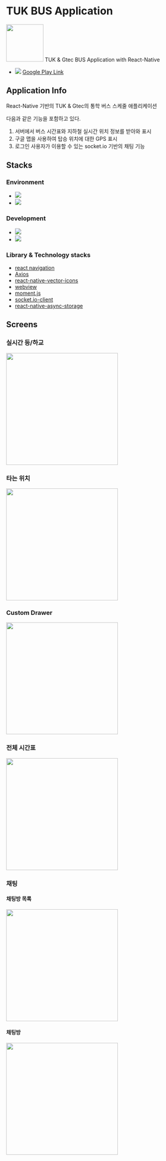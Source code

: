 # TUK BUS Application
<img src="./images/AppIcon.png" width=100>
TUK & Gtec BUS Application with React-Native

- <img src="https://img.shields.io/badge/googlepay-4285F4?style=flat-square&logo=googlepay&logoColor=black"/> [Google Play Link](https://play.google.com/store/apps/details?id=com.tuk_bus&hl=en-KR)

## Application Info
React-Native 기반의 TUK & Gtec의 통학 버스 스케줄 애플리케이션

다음과 같은 기능을 포함하고 있다.
1. 서버에서 버스 시간표와 지하철 실시간 위치 정보를 받아와 표시
2. 구글 맵을 사용하여 탑승 위치에 대한 GPS 표시
3. 로그인 사용자가 이용할 수 있는 socket.io 기반의 채팅 기능

## Stacks
### Environment
- <img src="https://img.shields.io/badge/Visual Studio Code-007ACC?style=flat-square&logo=Visual Studio Code&logoColor=black"/>
- <img src="https://img.shields.io/badge/androidstudio-3DDC84?style=flat-square&logo=androidstudio&logoColor=black"/>

### Development
- <img src="https://img.shields.io/badge/ReactNative-61DAFB?style=flat-square&logo=React&logoColor=black"/>
- <img src="https://img.shields.io/badge/TypeScript-3178C6?style=flat-square&logo=TypeScript&logoColor=black"/>

### Library & Technology stacks
- [react navigation](https://reactnavigation.org)
- [Axios](https://github.com/axios/axios)
- [react-native-vector-icons](https://github.com/oblador/react-native-vector-icons)
- [webview](https://github.com/react-native-webview/react-native-webview)
- [moment.js](https://momentjs.com/)
- [socket.io-client](https://socket.io/)
- [react-native-async-storage](https://react-native-async-storage.github.io/async-storage/)


## Screens
### 실시간 등/하교
<img src="./images/toUniv.jpg" width=300>

### 타는 위치
<img src="./images/location.jpg" width=300>

### Custom Drawer
<img src="./images/drawer.jpg" width=300>

### 전체 시간표
<img src="./images/schedule.jpg" width=300>

### 채팅

#### 채팅방 목록
<img src="./images/chattingRoom.jpg" width=300>

#### 채팅방
<img src="./images/chat.jpg" width=300>
